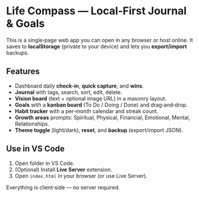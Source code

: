 # Life Compass — Local‑First Journal & Goals

This is a single‑page web app you can open in any browser or host online. It saves to **localStorage** (private to your device) and lets you **export/import** backups.

## Features
- Dashboard daily **check‑in**, **quick capture**, and **wins**.
- **Journal** with tags, search, sort, edit, delete.
- **Vision board** (text + optional image URL) in a masonry layout.
- **Goals** with a **kanban board** (To Do / Doing / Done) and drag‑and‑drop.
- **Habit tracker** with a per‑month calendar and streak count.
- **Growth areas** prompts: Spiritual, Physical, Financial, Emotional, Mental, Relationships.
- **Theme toggle** (light/dark), **reset**, and **backup** (export/import JSON).

## Use in VS Code
1. Open folder in VS Code.
2. (Optional) Install **Live Server** extension.
3. Open `index.html` in your browser (or use Live Server).

Everything is client‑side — no server required.
